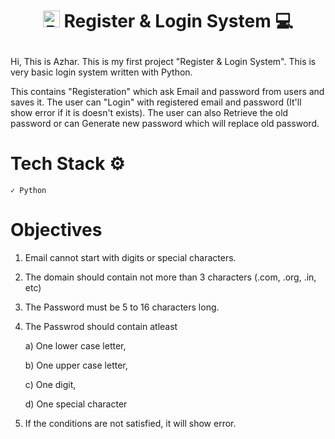 # <p align="center"><img src="https://upload.wikimedia.org/wikipedia/commons/thumb/c/c3/Python-logo-notext.svg/2048px-Python-logo-notext.svg.png" alt="Python" width="27" height="27"/> Register & Login System 💻 </p>

Hi, This is Azhar. 
This is my first project "Register & Login System".
This is very basic login system written with Python.

This contains "Registeration" which ask Email and password from users and saves it.
The user can "Login" with registered email and password (It'll show error if it is doesn't exists).
The user can also Retrieve the old password or can Generate new password which will replace old password.

# Tech Stack ⚙️

    ✓ Python

# Objectives
1. Email cannot start with digits or special characters.
2. The domain should contain not more than 3 characters (.com, .org, .in, etc)
3. The Password must be 5 to 16 characters long.
4. The Passwrod should contain atleast 

    a) One lower case letter,
    
    b) One upper case letter,
    
    c) One digit,
    
    d) One special character
    
 5. If the conditions are not satisfied, it will show error.
